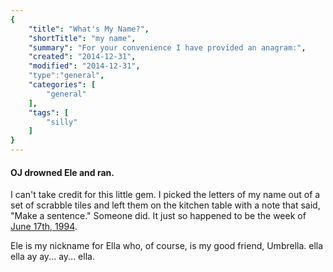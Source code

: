 ```yaml
---
{
    "title": "What's My Name?",
    "shortTitle": "my name",
    "summary": "For your convenience I have provided an anagram:",
    "created": "2014-12-31",
    "modified": "2014-12-31",
    "type":"general",
    "categories": [
        "general"
    ],
    "tags": [
        "silly"
    ]
}
---
```

#### OJ drowned Ele and ran.

I can't take credit for this little gem. I picked the letters of my name
out of a set of scrabble tiles and left them on the kitchen table with a
note that said, "Make a sentence." Someone did. It just so happened to
be the week of [June 17th,
1994](http://en.wikipedia.org/wiki/O._J._Simpson_murder_case#The_slow-speed_chase).

Ele is my nickname for Ella who, of course, is my good friend, Umbrella.
ella ella ay ay... ay... ella.
